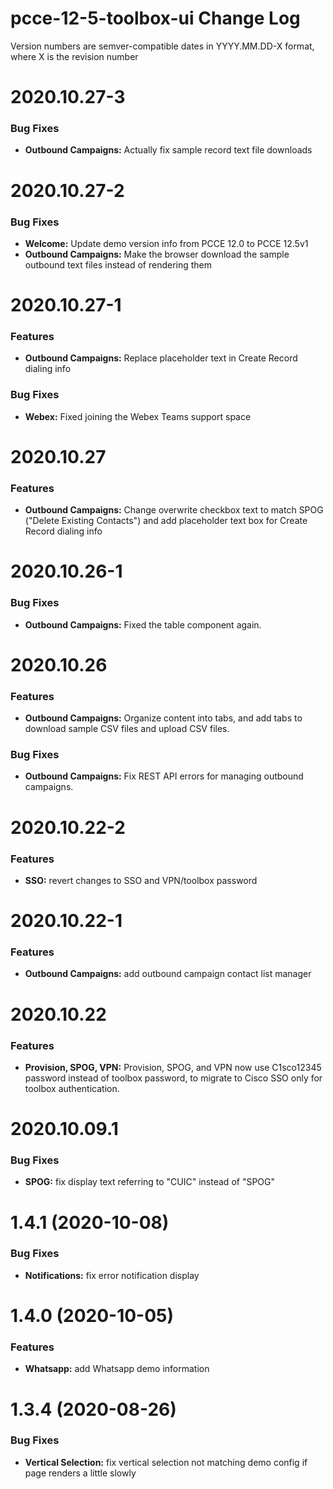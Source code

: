 # pcce-12-5-toolbox-ui Change Log

Version numbers are semver-compatible dates in YYYY.MM.DD-X format,
where X is the revision number


# 2020.10.27-3

### Bug Fixes
* **Outbound Campaigns:** Actually fix sample record text file downloads


# 2020.10.27-2

### Bug Fixes
* **Welcome:** Update demo version info from PCCE 12.0 to PCCE 12.5v1
* **Outbound Campaigns:** Make the browser download the sample outbound text 
files instead of rendering them


# 2020.10.27-1

### Features
* **Outbound Campaigns:** Replace placeholder text in Create Record dialing info

### Bug Fixes
* **Webex:** Fixed joining the Webex Teams support space


# 2020.10.27

### Features
* **Outbound Campaigns:** Change overwrite checkbox text to match SPOG
("Delete Existing Contacts") and add placeholder text box for Create Record
dialing info


# 2020.10.26-1

### Bug Fixes
* **Outbound Campaigns:** Fixed the table component again.


# 2020.10.26

### Features
* **Outbound Campaigns:** Organize content into tabs, and add tabs to download
sample CSV files and upload CSV files.

### Bug Fixes
* **Outbound Campaigns:** Fix REST API errors for managing outbound campaigns.


# 2020.10.22-2

### Features
* **SSO:** revert changes to SSO and VPN/toolbox password


# 2020.10.22-1

### Features
* **Outbound Campaigns:** add outbound campaign contact list manager


# 2020.10.22

### Features
* **Provision, SPOG, VPN:** Provision, SPOG, and VPN now use C1sco12345 password
instead of toolbox password, to migrate to Cisco SSO only for toolbox
authentication.


# 2020.10.09.1

### Bug Fixes
* **SPOG:** fix display text referring to "CUIC" instead of "SPOG"


# 1.4.1 (2020-10-08)

### Bug Fixes

* **Notifications:** fix error notification display


# 1.4.0 (2020-10-05)

### Features

* **Whatsapp:** add Whatsapp demo information


# 1.3.4 (2020-08-26)

### Bug Fixes

* **Vertical Selection:** fix vertical selection not matching demo config if page renders a little slowly

